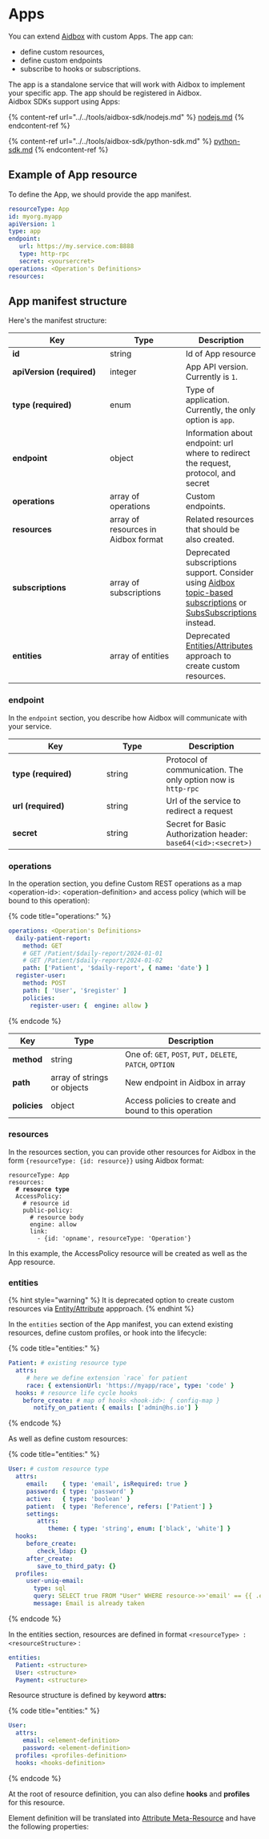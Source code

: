 # Apps

You can extend [Aidbox](https://www.health-samurai.io/aidbox) with custom Apps. The app can:&#x20;

* define custom resources,&#x20;
* define custom endpoints
* subscribe to hooks or subscriptions.&#x20;

The app is a standalone service that will work with Aidbox to implement your specific app. The app should be registered in Aidbox.\
Aidbox SDKs support using Apps:

{% content-ref url="../../tools/aidbox-sdk/nodejs.md" %}
[nodejs.md](../../tools/aidbox-sdk/nodejs.md)
{% endcontent-ref %}

{% content-ref url="../../tools/aidbox-sdk/python-sdk.md" %}
[python-sdk.md](../../tools/aidbox-sdk/python-sdk.md)
{% endcontent-ref %}

## Example of App resource

To define the App, we should provide the app manifest.&#x20;

```yaml
resourceType: App
id: myorg.myapp
apiVersion: 1
type: app
endpoint:
   url: https://my.service.com:8888
   type: http-rpc
   secret: <yoursercret>
operations: <Operation's Definitions>
resources: 
```

## App manifest structure

Here's the manifest structure:

<table><thead><tr><th width="207">Key</th><th width="149">Type</th><th>Description</th></tr></thead><tbody><tr><td><strong>id</strong></td><td>string</td><td>Id of App resource</td></tr><tr><td><strong>apiVersion (required)</strong></td><td>integer</td><td>App API version. Currently is <code>1</code>.</td></tr><tr><td><strong>type (required)</strong></td><td>enum</td><td>Type of application. Currently, the only option is <code>app</code>.</td></tr><tr><td><strong>endpoint</strong></td><td>object</td><td>Information about endpoint: url where to redirect the request, protocol, and secret</td></tr><tr><td><strong>operations</strong></td><td>array of operations</td><td>Custom endpoints.</td></tr><tr><td><strong>resources</strong></td><td>array of resources in Aidbox format</td><td>Related resources that should be also created. </td></tr><tr><td><strong>subscriptions</strong></td><td>array of subscriptions</td><td>Deprecated subscriptions support. Consider using <a href="../../modules-1/topic-based-subscriptions/wip-dynamic-subscriptiontopic-with-destinations/">Aidbox topic-based subscriptions</a> or <a href="../../api-1/reactive-api-and-subscriptions/subscriptions-1.md">SubsSubscriptions</a> instead.</td></tr><tr><td><strong>entities</strong></td><td>array of entities</td><td>Deprecated <a href="../../core-modules/entities-and-attributes.md">Entities/Attributes</a> approach to create custom resources.</td></tr></tbody></table>

### endpoint

In the `endpoint` section, you describe how Aidbox will communicate with your service.

<table><thead><tr><th width="172">Key</th><th width="103.33333333333331">Type</th><th>Description</th></tr></thead><tbody><tr><td><strong>type (required)</strong></td><td>string</td><td>Protocol of communication.  The only option now is <code>http-rpc</code></td></tr><tr><td><strong>url (required)</strong></td><td>string</td><td>Url of the service to redirect a request</td></tr><tr><td><strong>secret</strong></td><td>string</td><td>Secret for Basic Authorization header: <code>base64(&#x3C;id>:&#x3C;secret>)</code></td></tr></tbody></table>

### operations

In the operation section, you define Custom REST operations as a map \<operation-id>: \<operation-definition> and access policy (which will be bound to this operation):

{% code title="operations:" %}
```yaml
operations: <Operation's Definitions>
  daily-patient-report:
    method: GET
    # GET /Patient/$daily-report/2024-01-01
    # GET /Patient/$daily-report/2024-01-02
    path: ['Patient', '$daily-report', { name: 'date'} ]
  register-user:
    method: POST
    path: [ 'User', '$register' ]
    policies: 
      register-user: {  engine: allow }
```
{% endcode %}



| Key          | Type                        | Description                                               |
| ------------ | --------------------------- | --------------------------------------------------------- |
| **method**   | string                      | One of: `GET`, `POST`, `PUT,` `DELETE`, `PATCH`, `OPTION` |
| **path**     | array of strings or objects | New endpoint in Aidbox in array                           |
| **policies** | object                      | Access policies to create and bound to this operation     |

### resources

In the resources section, you can provide other resources for Aidbox in the form `{resourceType: {id: resource}}` using Aidbox format:

<pre class="language-yaml" data-title="resources:"><code class="lang-yaml">resourceType: App
resources:
<strong>  # resource type
</strong>  AccessPolicy:
    # resource id
    public-policy:
      # resource body
      engine: allow
      link:
        - {id: 'opname', resourceType: 'Operation'}
</code></pre>

In this example, the AccessPolicy resource will be created as well as the App resource.

### entities

{% hint style="warning" %}
It is deprecated option to create custom resources via [Entity/Attribute](../../core-modules/entities-and-attributes.md) appproach.
{% endhint %}

In the `entities` section of the App manifest, you can extend existing resources, define custom profiles, or hook into the lifecycle:

{% code title="entities:" %}
```yaml
Patient: # existing resource type
  attrs:
     # here we define extension `race` for patient
     race: { extensionUrl: 'https://myapp/race', type: 'code' }
  hooks: # resource life cycle hooks
    before_create: # map of hooks <hook-id>: { config-map }
       notify_on_patient: { emails: ['admin@hs.io'] }
```
{% endcode %}

As well as define custom resources:

{% code title="entities:" %}
```yaml
User: # custom resource type
  attrs:
     email:    { type: 'email', isRequired: true }
     password: { type: 'password' }
     active:   { type: 'boolean' }
     patient:  { type: 'Reference', refers: ['Patient'] }
     settings:  
        attrs:
           theme: { type: 'string', enum: ['black', 'white'] }
  hooks:
     before_create:
        check_ldap: {}
     after_create:
        save_to_third_paty: {}
  profiles:
     user-uniq-email: 
       type: sql 
       query: SELECT true FROM "User" WHERE resource->>'email' == {{ .email }}
       message: Email is already taken
```
{% endcode %}

In the entities section, resources are defined in format `<resourceType> : <resourceStructure>` :

```yaml
entities:
  Patient: <structure>
  User: <structure>
  Payment: <structure>
```

Resource structure is defined by keyword **attrs:**

{% code title="entities:" %}
```yaml
User:
  attrs:
    email: <element-definition>
    password: <element-definition>
  profiles: <profiles-definition>
  hooks: <hooks-definition>
```
{% endcode %}

At the root of resource definition, you can also define **hooks** and **profiles** for this resource.

Element definition will be translated into [Attribute Meta-Resource](https://github.com/Aidbox/documentation/blob/master/tools/aidbox-sdk/broken-reference/README.md) and have the following properties:
